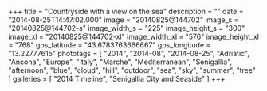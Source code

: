 +++
title = "Countryside with a view on the sea"
description = ""
date = "2014-08-25T14:47:02.000"
image = "20140825@144702"
image_s = "20140825@144702-s"
image_width_s = "225"
image_height_s = "300"
image_xl = "20140825@144702-xl"
image_width_xl = "576"
image_height_xl = "768"
gps_latitude = "43.6783763666667"
gps_longitude = "13.22777615"
phototags = [ "2014", "2014-08", "2014-08-25", "Adriatic", "Ancona", "Europe", "Italy", "Marche", "Mediterranean", "Senigallia", "afternoon", "blue", "cloud", "hill", "outdoor", "sea", "sky", "summer", "tree" ]
galleries = [ "2014 Timeline", "Senigallia City and Seaside" ]
+++
